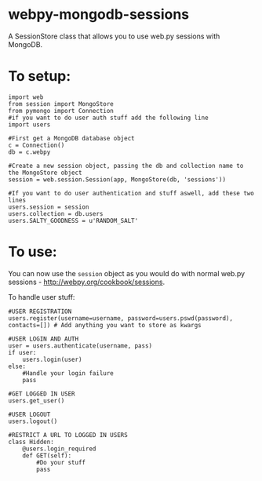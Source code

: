webpy-mongodb-sessions
===

A SessionStore class that allows you to use web.py sessions with MongoDB.

To setup:
===

    import web
    from session import MongoStore
    from pymongo import Connection
    #if you want to do user auth stuff add the following line
    import users

    #First get a MongoDB database object
    c = Connection()
    db = c.webpy

    #Create a new session object, passing the db and collection name to the MongoStore object
    session = web.session.Session(app, MongoStore(db, 'sessions'))

    #If you want to do user authentication and stuff aswell, add these two lines
    users.session = session
    users.collection = db.users
    users.SALTY_GOODNESS = u'RANDOM_SALT'

To use:
===

You can now use the `session` object as you would do with normal web.py sessions - http://webpy.org/cookbook/sessions.

To handle user stuff:

    #USER REGISTRATION
    users.register(username=username, password=users.pswd(password), contacts=[]) # Add anything you want to store as kwargs

    #USER LOGIN AND AUTH
    user = users.authenticate(username, pass)
    if user:
        users.login(user)
    else:
        #Handle your login failure
        pass

    #GET LOGGED IN USER
    users.get_user()

    #USER LOGOUT
    users.logout()

    #RESTRICT A URL TO LOGGED IN USERS
    class Hidden:
        @users.login_required
        def GET(self):
            #Do your stuff
            pass
